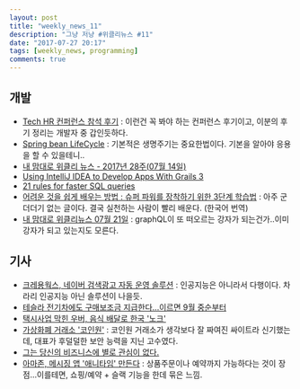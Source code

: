 ```yaml
---
layout: post
title: "weekly_news_11"
description: "그냥 저냥 #위클리뉴스 #11"
date: "2017-07-27 20:17"
tags: [weekly_news, programming]
comments: true
---
```


## 개발

- [Tech HR 컨퍼런스 참석 후기](http://jojoldu.tistory.com/163) : 이런건 꼭 봐야 하는 컨퍼런스 후기이고, 이분의 후기 정리는 개발자 중 갑인듯하다.
- [Spring bean LifeCycle](http://aoruqjfu.fun25.co.kr/index.php/post/1820) : 기본적은 생명주기는 중요한법이다. 기본을 알아야 응용을 할 수 있을테니..
- [내 맘대로 위클리 뉴스 - 2017년 28주(07월 14일)](https://www.sangkon.com/2017/07/16/sigamdream_weekly_2017_28/)
- [Using IntelliJ IDEA to Develop Apps With Grails 3](https://dzone.com/articles/why-intellij-idea-is-the-premier-ide-for-grails-3)
- [21 rules for faster SQL queries](http://www.infoworld.com/article/3209665/application-development/21-rules-for-faster-sql-queries.html)
- [어려운 것을 쉽게 배우는 방법 : 슈퍼 파워를 장착하기 위한 3단계 학습법](http://www.moreagile.net/2016/02/learning-new-stuff.html?m=1) : 아주 군더더기 없는 글이다. 결국 실천하는 사람이 빨리 배운다. (한국어 번역)
- [내 맘대로 위클리뉴스 07월 21일](https://www.sangkon.com/2017/07/21/sigamdream_weekly_2017_29/) : graphQL이 또 떠오르는 강자가 되는건가..이미 강자가 되고 있는지도 모른다.



## 기사

- [크레용웍스, 네이버 검색광고 자동 운영 솔루션](http://www.etnews.com/20170718000155) : 인공지능은 아니라서 다행이다. 차라리 인공지능 아닌 솔루션이 나을듯.
- [테슬라 전기차에도 구매보조금 지급한다...이르면 9월 중순부터](http://www.etnews.com/20170717000229)
- [택시사업 막힌 우버, 음식 배달로 한국 '노크'](http://v.media.daum.net/v/20170718173703910)
- [가상화폐 거래소 '코인원'](http://glance.media/sendy/l/oUXN0LyBotfoX8921o7ffGYg/dU892sZqqwmgSpiAShutvoNQ/f9pBKWe4hZmCKS2VkWpLyQ) : 코인원 거래소가 생각보다 잘 짜여진 싸이트라 신기했는데, 대표가 후덜덜한 보안 능력을 지닌 고수였다.
- [그는 당신의 비즈니스에 별로 관심이 없다.](https://brunch.co.kr/@mirr5510/19)
- [아마존, 메시징 앱 '애니타임' 만든다](http://www.zdnet.co.kr/news/news_view.asp?artice_id=20170717080418) : 상품주문이나 예약까지 가능하다는 것이 장점…이를테면, 쇼핑/예약 + 슬랙 기능을 한데 묶은 느낌.
